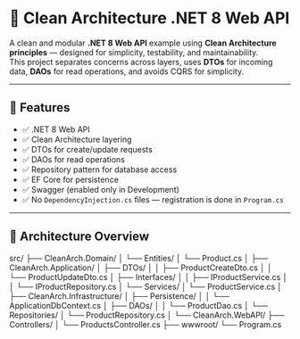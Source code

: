 # 🧱 Clean Architecture .NET 8 Web API

A clean and modular **.NET 8 Web API** example using **Clean Architecture principles** — designed for simplicity, testability, and maintainability.  
This project separates concerns across layers, uses **DTOs** for incoming data, **DAOs** for read operations, and avoids CQRS for simplicity.

---

## 🚀 Features

- ✅ .NET 8 Web API  
- ✅ Clean Architecture layering  
- ✅ DTOs for create/update requests  
- ✅ DAOs for read operations  
- ✅ Repository pattern for database access  
- ✅ EF Core for persistence  
- ✅ Swagger (enabled only in Development)  
- ✅ No `DependencyInjection.cs` files — registration is done in `Program.cs`

---

## 🧩 Architecture Overview

src/
├── CleanArch.Domain/
│   └── Entities/
│       └── Product.cs
│
├── CleanArch.Application/
│   ├── DTOs/
│   │   ├── ProductCreateDto.cs
│   │   └── ProductUpdateDto.cs
│   ├── Interfaces/
│   │   ├── IProductService.cs
│   │   └── IProductRepository.cs
│   └── Services/
│       └── ProductService.cs
│
├── CleanArch.Infrastructure/
│   ├── Persistence/
│   │   └── ApplicationDbContext.cs
│   ├── DAOs/
│   │   └── ProductDao.cs
│   └── Repositories/
│       └── ProductRepository.cs
│
└── CleanArch.WebAPI/
    ├── Controllers/
    │   └── ProductsController.cs
    ├── wwwroot/
    └── Program.cs
